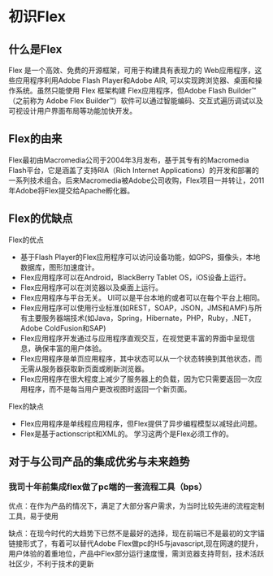 # 初识Flex
## 什么是Flex
 Flex 是一个高效、免费的开源框架，可用于构建具有表现力的 Web应用程序，这些应用程序利用Adobe Flash Player和Adobe AIR, 可以实现跨浏览器、桌面和操作系统。虽然只能使用 Flex 框架构建 Flex应用程序，但Adobe Flash Builder™（之前称为 Adobe Flex Builder™）软件可以通过智能编码、交互式遍历调试以及可视设计用户界面布局等功能加快开发。

## Flex的由来
Flex最初由Macromedia公司于2004年3月发布，基于其专有的Macromedia Flash平台，它是涵盖了支持RIA（Rich Internet Applications）的开发和部署的一系列技术组合。后来Macromedia被Adobe公司收购，Flex项目一并转让，2011年Adobe将Flex提交给Apache孵化器。

## Flex的优缺点
Flex的优点

- 基于Flash Player的Flex应用程序可以访问设备功能，如GPS，摄像头，本地数据库，图形加速度计。
- Flex应用程序可以在Android，BlackBerry Tablet OS，iOS设备上运行。
- Flex应用程序可以在浏览器以及桌面上运行。
- Flex应用程序与平台无关。 UI可以是平台本地的或者可以在每个平台上相同。
- Flex应用程序可以使用行业标准(如REST，SOAP，JSON，JMS和AMF)与所有主要服务器端技术(如Java，Spring，Hibernate，PHP，Ruby，.NET，Adobe ColdFusion和SAP)
- Flex应用程序开发通过与应用程序直观交互，在视觉更丰富的界面中呈现信息，确保丰富的用户体验。
- Flex应用程序是单页应用程序，其中状态可以从一个状态转换到其他状态，而无需从服务器获取新页面或刷新浏览器。
- Flex应用程序在很大程度上减少了服务器上的负载，因为它只需要返回一次应用程序，而不是每当用户更改视图时返回一个新页面。

Flex的缺点
- Flex应用程序是单线程应用程序，但Flex提供了异步编程模型以减轻此问题。
- Flex是基于actionscript和XML的。 学习这两个是Flex必须工作的。

## 对于与公司产品的集成优劣与未来趋势
### 我司十年前集成flex做了pc端的一套流程工具（bps）
优点：在作为产品的情况下，满足了大部分客户需求，为当时比较先进的流程定制工具，易于使用

缺点：在现今时代的大趋势下已然不是最好的选择，现在前端已不是最初的文字锚链接形式了，有着可以替代Adobe Flex做pc的H5与javascript,现在网速的提升，用户体验的着重地位，产品中Flex部分运行速度慢，需浏览器支持苛刻，技术活跃社区少，不利于技术的更新



